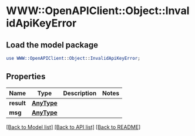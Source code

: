 # WWW::OpenAPIClient::Object::InvalidApiKeyError

## Load the model package
```perl
use WWW::OpenAPIClient::Object::InvalidApiKeyError;
```

## Properties
Name | Type | Description | Notes
------------ | ------------- | ------------- | -------------
**result** | [**AnyType**](.md) |  | 
**msg** | [**AnyType**](.md) |  | 

[[Back to Model list]](../README.md#documentation-for-models) [[Back to API list]](../README.md#documentation-for-api-endpoints) [[Back to README]](../README.md)


